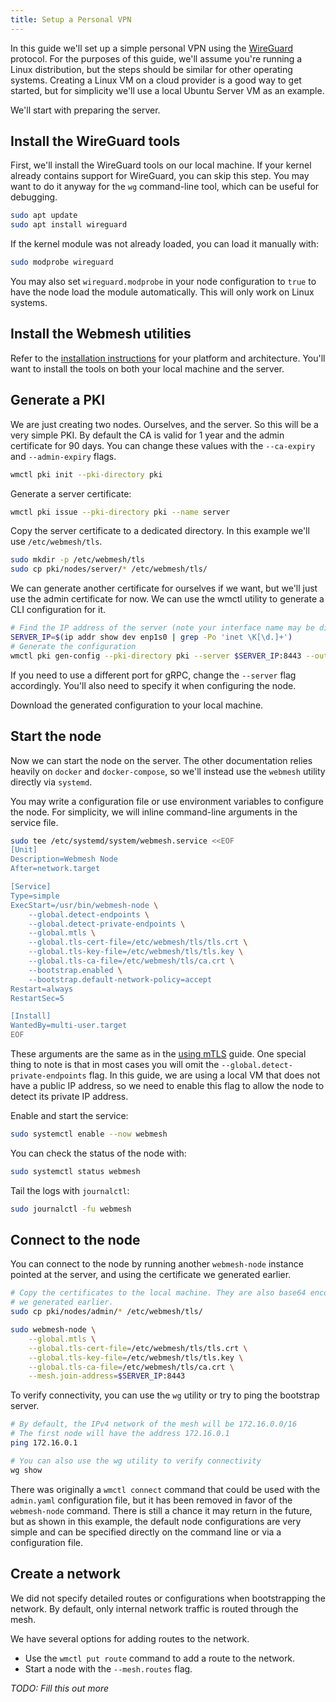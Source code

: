 ```yaml
---
title: Setup a Personal VPN
---
```


In this guide we'll set up a simple personal VPN using the [WireGuard](https://www.wireguard.com/) protocol.
For the purposes of this guide, we'll assume you're running a Linux distribution, but the steps should be similar for other operating systems.
Creating a Linux VM on a cloud provider is a good way to get started, but for simplicity we'll use a local Ubuntu Server VM as an example.

We'll start with preparing the server.

## Install the WireGuard tools

First, we'll install the WireGuard tools on our local machine.
If your kernel already contains support for WireGuard, you can skip this step.
You may want to do it anyway for the `wg` command-line tool, which can be useful for debugging.

```bash
sudo apt update
sudo apt install wireguard
```

If the kernel module was not already loaded, you can load it manually with:

```bash
sudo modprobe wireguard
```

You may also set `wireguard.modprobe` in your node configuration to `true` to have the node load the module automatically.
This will only work on Linux systems.

## Install the Webmesh utilities

Refer to the [installation instructions](/documentation/installation-instructions/) for your platform and architecture.
You'll want to install the tools on both your local machine and the server.

## Generate a PKI

We are just creating two nodes. Ourselves, and the server.
So this will be a very simple PKI.
By default the CA is valid for 1 year and the admin certificate for 90 days.
You can change these values with the `--ca-expiry` and `--admin-expiry` flags.

```bash
wmctl pki init --pki-directory pki
```

Generate a server certificate:

```bash
wmctl pki issue --pki-directory pki --name server
```

Copy the server certificate to a dedicated directory. In this example we'll use `/etc/webmesh/tls`.

```bash
sudo mkdir -p /etc/webmesh/tls
sudo cp pki/nodes/server/* /etc/webmesh/tls/
```

We can generate another certificate for ourselves if we want, but we'll just use the admin certificate for now.
We can use the wmctl utility to generate a CLI configuration for it.

```bash
# Find the IP address of the server (note your interface name may be different)
SERVER_IP=$(ip addr show dev enp1s0 | grep -Po 'inet \K[\d.]+')
# Generate the configuration
wmctl pki gen-config --pki-directory pki --server $SERVER_IP:8443 --output admin.yaml
```

If you need to use a different port for gRPC, change the `--server` flag accordingly.
You'll also need to specify it when configuring the node.

Download the generated configuration to your local machine.

## Start the node

Now we can start the node on the server.
The other documentation relies heavily on `docker` and `docker-compose`, so we'll instead use the `webmesh` utility directly via `systemd`.

You may write a configuration file or use environment variables to configure the node.
For simplicity, we will inline command-line arguments in the service file.

```bash
sudo tee /etc/systemd/system/webmesh.service <<EOF
[Unit]
Description=Webmesh Node
After=network.target

[Service]
Type=simple
ExecStart=/usr/bin/webmesh-node \
    --global.detect-endpoints \
    --global.detect-private-endpoints \
    --global.mtls \
    --global.tls-cert-file=/etc/webmesh/tls/tls.crt \
    --global.tls-key-file=/etc/webmesh/tls/tls.key \
    --global.tls-ca-file=/etc/webmesh/tls/ca.crt \
    --bootstrap.enabled \
    --bootstrap.default-network-policy=accept
Restart=always
RestartSec=5

[Install]
WantedBy=multi-user.target
EOF
```

These arguments are the same as in the [using mTLS](/documentation/using-mtls/) guide.
One special thing to note is that in most cases you will omit the `--global.detect-private-endpoints` flag.
In this guide, we are using a local VM that does not have a public IP address, so we need to enable this flag to allow the node to detect its private IP address.

Enable and start the service:

```bash
sudo systemctl enable --now webmesh
```

You can check the status of the node with:

```bash
sudo systemctl status webmesh
```

Tail the logs with `journalctl`:

```bash
sudo journalctl -fu webmesh
```

## Connect to the node

You can connect to the node by running another `webmesh-node` instance pointed at the server, and using the certificate
we generated earlier.

```bash
# Copy the certificates to the local machine. They are also base64 encoded in the admin configuration
# we generated earlier.
sudo cp pki/nodes/admin/* /etc/webmesh/tls/
```

```bash
sudo webmesh-node \
    --global.mtls \
    --global.tls-cert-file=/etc/webmesh/tls/tls.crt \
    --global.tls-key-file=/etc/webmesh/tls/tls.key \
    --global.tls-ca-file=/etc/webmesh/tls/ca.crt \
    --mesh.join-address=$SERVER_IP:8443
```

To verify connectivity, you can use the `wg` utility or try to ping the bootstrap server.

```bash
# By default, the IPv4 network of the mesh will be 172.16.0.0/16
# The first node will have the address 172.16.0.1
ping 172.16.0.1

# You can also use the wg utility to verify connectivity
wg show
```

There was originally a `wmctl connect` command that could be used with the `admin.yaml` configuration file, but it has been removed in favor of the `webmesh-node` command.
There is still a chance it may return in the future, but as shown in this example, the default node configurations are very simple and can be specified directly on the command line or via a configuration file.

## Create a network

We did not specify detailed routes or configurations when bootstrapping the network.
By default, only internal network traffic is routed through the mesh.

We have several options for adding routes to the network.

- Use the `wmctl put route` command to add a route to the network.
- Start a node with the `--mesh.routes` flag.

_TODO: Fill this out more_
